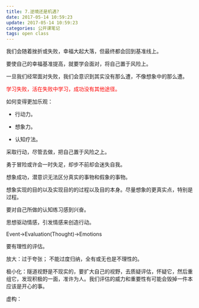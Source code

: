 ```yaml
---
title: 7.逆境还是机遇?
date: 2017-05-14 10:59:23
update: 2017-05-14 10:59:23
categories: 公开课笔记
tags: open class
---
```

我们会随着挫折或失败，幸福大起大落，但最终都会回到基准线上。

要使自己的幸福基准提高，就要学会面对，将自己置于风险上。

一旦我们经常面对失败，我们会意识到其实没有那么遭，不像想象中的那么遭。

<font color=red>学习失败，活在失败中学习，成功没有其他途径。</font>

如何变得更加乐观：

- 行动力。

- 想象力。

- 认知疗法。

采取行动，尽管去做，把自己置于风险之上。

勇于冒险或许会一时失足，却步不前却会迷失自我。

想象成功，潜意识无法区分真实的事物和假象的事物。

想象实现的目的以及实现目的的过程以及目的本身。尽量想象的更真实点，特别是过程。

要对自己所做的认知练习感到兴奋。

思想驱动情感，引发情感来创造行动。

Event→Evaluation(Thought)→Emotions

要有理性的评估。

放大：过于夸张； 不能过度归纳，全有或无也是不理性的。

极小化：隧道视野是不现实的，要扩大自己的视野，去质疑评估，怀疑它，然后重组它，发现积极的一面，准许为人。我们评估的威力和重要性有可能会毁掉一件本应该是开心的事。

虚构：
